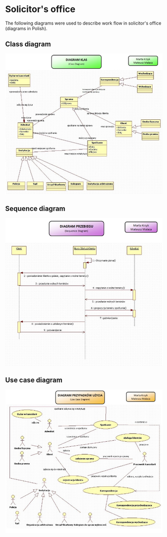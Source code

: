 # Solicitor's office

The following diagrams were used to describe work flow in solicitor's office (diagrams in Polish).

## Class diagram

![alt tag](https://github.com/marta-krzyk-dev/UML/blob/master/Solicitor-s%20office/Class%20diagram.jpg?raw=true)

## Sequence diagram

![alt tag](https://github.com/marta-krzyk-dev/UML/blob/master/Solicitor-s%20office/Sequence%20diagram.jpg?raw=true)

## Use case diagram

![alt tag](https://github.com/marta-krzyk-dev/UML/blob/master/Solicitor-s%20office/Use%20case%20diagram.JPG?raw=true)
